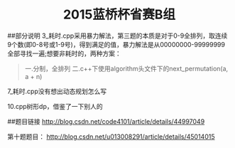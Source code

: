 <h1 align="center">2015蓝桥杯省赛B组</h1>

##部分说明
3_耗时.cpp采用暴力解法，第三题的本质是对于0-9全排列，取连续9个数(即0-8号或1-9号)，得到满足的值，暴力解法是从00000000-99999999全部寻找一遍;想要非耗时的，两种方案：

> 一.分制，全排列
> 二.c++下使用algorithm头文件下的next_permutation(a, a + n)

7_耗时.cpp没有想出动态规划怎么写

10.cpp树形dp，借鉴了一下别人的

##题目链接
http://blog.csdn.net/code4101/article/details/44997049

第十题题目：
http://blog.csdn.net/u013008291/article/details/45014015
